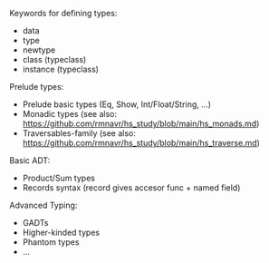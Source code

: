 Keywords for defining types:
- data
- type
- newtype
- class (typeclass)
- instance (typeclass)

Prelude types:
- Prelude basic types (Eq, Show, Int/Float/String, ...)
- Monadic types (see also: https://github.com/rmnavr/hs_study/blob/main/hs_monads.md)
- Traversables-family (see also: https://github.com/rmnavr/hs_study/blob/main/hs_traverse.md)

Basic ADT:
- Product/Sum types
- Records syntax (record gives accesor func + named field)

Advanced Typing:
- GADTs
- Higher-kinded types
- Phantom types
- ...

